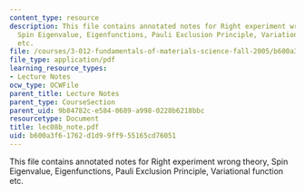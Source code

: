 ```yaml
---
content_type: resource
description: This file contains annotated notes for Right experiment wrong theory,
  Spin Eigenvalue, Eigenfunctions, Pauli Exclusion Principle, Variational function
  etc.
file: /courses/3-012-fundamentals-of-materials-science-fall-2005/b600a3f61762d1d99ff955165cd76051_lec08b_note.pdf
file_type: application/pdf
learning_resource_types:
- Lecture Notes
ocw_type: OCWFile
parent_title: Lecture Notes
parent_type: CourseSection
parent_uid: 9b84782c-e584-0689-a998-0228b6218bbc
resourcetype: Document
title: lec08b_note.pdf
uid: b600a3f6-1762-d1d9-9ff9-55165cd76051
---
```

This file contains annotated notes for Right experiment wrong theory, Spin Eigenvalue, Eigenfunctions, Pauli Exclusion Principle, Variational function etc.

